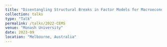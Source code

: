 ```yaml
---
title: "Disentangling Structural Breaks in Factor Models for Macroeconomic Data"
collection: talks
type: "Talk"
permalink: /talks/2022-CEMS
venue: "Monash University"
date: 2023-09
location: "Melbourne, Australia"
---
```



